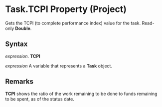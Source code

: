 
# Task.TCPI Property (Project)

Gets the TCPI (to complete performance index) value for the task. Read-only  **Double**.


## Syntax

 _expression_. **TCPI**

 _expression_ A variable that represents a **Task** object.


## Remarks

 **TCPI** shows the ratio of the work remaining to be done to funds remaining to be spent, as of the status date.

